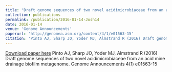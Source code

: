 ```yaml
---
title: "Draft genome sequences of two novel acidimicrobiaceae from an acid mine drainage biofilm metagenome"
collection: publications
permalink: /publication/2016-01-14-Josh14
date: 2016-01-14
venue: 'Genome Announcements'
paperurl: 'http://genomea.asm.org/content/4/1/e01563-15'
citation: 'Pinto AJ, Sharp JO, Yoder MJ, Almstrand R (2016) Draft genome sequences of two novel acidimicrobiaceae from an acid mine drainage biofilm metagenome. Genome Announcements 4(1) e01563-15'
---
```


<a href='http://genomea.asm.org/content/4/1/e01563-15'>Download paper here</a>
Pinto AJ, Sharp JO, Yoder MJ, Almstrand R (2016) Draft genome sequences of two novel acidimicrobiaceae from an acid mine drainage biofilm metagenome. Genome Announcements 4(1) e01563-15
